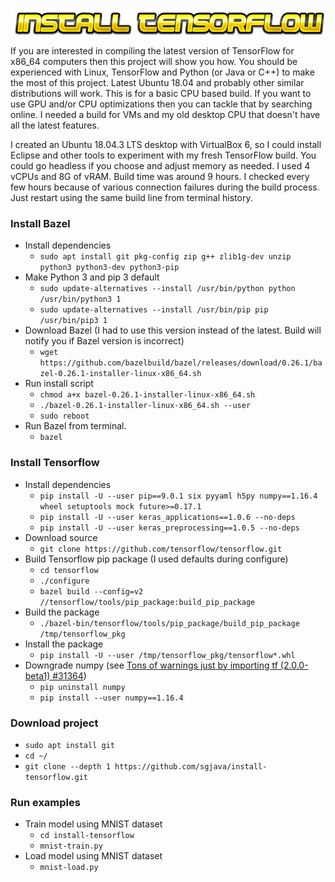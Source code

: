 ![Title](images/title.png)

If you are interested in compiling the latest version of TensorFlow for x86_64 computers then this project will show you how. You should be experienced with Linux, TensorFlow and Python (or Java or C++) to make the most of this project. Latest Ubuntu 18.04 and probably other similar distributions will work. This is for a basic CPU based build. If you want to use GPU and/or CPU optimizations then you can tackle that by searching online. I needed a build for VMs and my old desktop CPU that doesn't have all the latest features. 

I created an Ubuntu 18.04.3 LTS desktop with VirtualBox 6, so I could install Eclipse and other tools to experiment with my fresh TensorFlow build. You could go headless if you choose and adjust memory as needed. I used 4 vCPUs and 8G of vRAM. Build time was around 9 hours. I checked every few hours because of various connection failures during the build process. Just restart using the same build line from terminal history.

### Install Bazel
* Install dependencies
    * `sudo apt install git pkg-config zip g++ zlib1g-dev unzip python3 python3-dev python3-pip`
* Make Python 3 and pip 3 default
    * `sudo update-alternatives --install /usr/bin/python python /usr/bin/python3 1`
    * `sudo update-alternatives --install /usr/bin/pip pip /usr/bin/pip3 1`
* Download Bazel (I had to use this version instead of the latest. Build will notify you if Bazel version is incorrect)
    * `wget https://github.com/bazelbuild/bazel/releases/download/0.26.1/bazel-0.26.1-installer-linux-x86_64.sh`
* Run install script    
    * `chmod a+x bazel-0.26.1-installer-linux-x86_64.sh`
    * `./bazel-0.26.1-installer-linux-x86_64.sh --user`
    * `sudo reboot`
* Run Bazel from terminal.    
    * `bazel`

### Install Tensorflow
* Install dependencies
    * `pip install -U --user pip==9.0.1 six pyyaml h5py numpy==1.16.4 wheel setuptools mock future>=0.17.1`
    * `pip install -U --user keras_applications==1.0.6 --no-deps`
    * `pip install -U --user keras_preprocessing==1.0.5 --no-deps`
* Download source
    * `git clone https://github.com/tensorflow/tensorflow.git`
* Build Tensorflow pip package (I used defaults during configure)
    * `cd tensorflow`
    * `./configure`
    * `bazel build --config=v2 //tensorflow/tools/pip_package:build_pip_package`
* Build the package
    * `./bazel-bin/tensorflow/tools/pip_package/build_pip_package /tmp/tensorflow_pkg`
* Install the package
    * `pip install -U --user /tmp/tensorflow_pkg/tensorflow*.whl`
* Downgrade numpy (see [Tons of warnings just by importing tf (2.0.0-beta1) #31364](https://github.com/tensorflow/tensorflow/issues/31364))
    * `pip uninstall numpy`
    * `pip install --user numpy==1.16.4`

### Download project
* `sudo apt install git`
* `cd ~/`
* `git clone --depth 1 https://github.com/sgjava/install-tensorflow.git`
    
### Run examples
* Train model using MNIST dataset
    * `cd install-tensorflow`
    * `mnist-train.py`
* Load model using MNIST dataset
    * `mnist-load.py`
